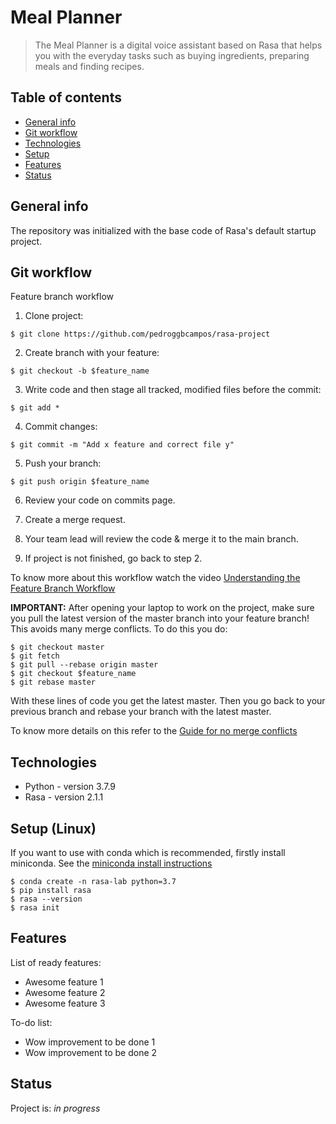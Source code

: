 # Meal Planner
> The Meal Planner is a digital voice assistant based on Rasa that helps you with the everyday tasks such as buying ingredients, preparing meals and finding recipes.

## Table of contents
* [General info](#general-info)
* [Git workflow](#git-workflow)
* [Technologies](#technologies)
* [Setup](#setup)
* [Features](#features)
* [Status](#status)

## General info
The repository was initialized with the base code of Rasa's default startup project.

## Git workflow
Feature branch workflow
1. Clone project:
```
$ git clone https://github.com/pedroggbcampos/rasa-project
```
2. Create branch with your feature:
```
$ git checkout -b $feature_name
```
3. Write code and then stage all tracked, modified files before the commit:
```
$ git add *
```
4. Commit changes:
```
$ git commit -m "Add x feature and correct file y"
```
5. Push your branch:
```
$ git push origin $feature_name
```
6. Review your code on commits page.

7. Create a merge request.

8. Your team lead will review the code & merge it to the main branch.

9. If project is not finished, go back to step 2.

To know more about this workflow watch the video [Understanding the Feature Branch Workflow](https://www.youtube.com/watch?v=JUpKDkb4Zhc&ab_channel=TechSnips)

**IMPORTANT:**
After opening your laptop to work on the project, make sure you pull the latest version of the master branch into your feature branch!
This avoids many merge conflicts. To do this you do:
```
$ git checkout master
$ git fetch
$ git pull --rebase origin master
$ git checkout $feature_name
$ git rebase master
```

With these lines of code you get the latest master. Then you go back to your previous branch and rebase your branch with the latest master.


To know more details on this refer to the [Guide for no merge conflicts](https://geshan.com.np/blog/2016/04/3-simple-rules-for-less-or-no-git-conflicts/)

## Technologies
* Python - version 3.7.9
* Rasa - version 2.1.1

## Setup (Linux)
If you want to use with conda which is recommended, firstly install miniconda. See the [miniconda install instructions](https://docs.conda.io/en/latest/miniconda.html)
```
$ conda create -n rasa-lab python=3.7
$ pip install rasa
$ rasa --version
$ rasa init
```

## Features
List of ready features:
* Awesome feature 1
* Awesome feature 2
* Awesome feature 3

To-do list:
* Wow improvement to be done 1
* Wow improvement to be done 2

## Status
Project is: _in progress_
